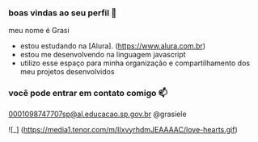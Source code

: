 ### boas vindas ao seu perfil 🖤

meu nome é Grasi

- estou estudando na [Alura]. (https://www.alura.com.br)
- estou me desenvolvendo na linguagem javascript
- utilizo esse espaço para minha organização e compartilhamento dos meu projetos desenvolvidos

### você pode entrar em contato comigo 📫
0001098747707sp@al.educacao.sp.gov.br
@grasiele

 ![_] (https://media1.tenor.com/m/IIxvyrhdmJEAAAAC/love-hearts.gif)
